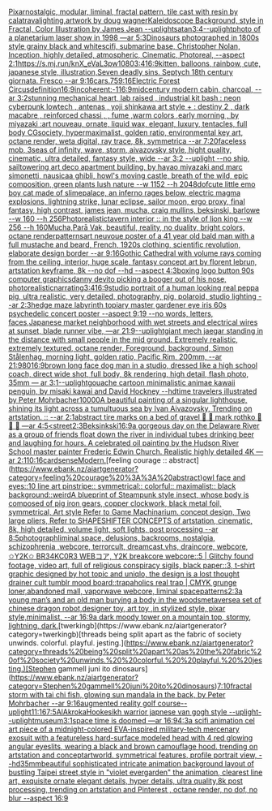 [Pixar](https://www.ebank.nz/aiartgenerator?category=Pixar)[nostalgic, modular, liminal, fractal pattern, tile cast with resin by calatrava](https://www.ebank.nz/aiartgenerator?category=nostalgic%2C%20modular%2C%20liminal%2C%20fractal%20pattern%2C%20tile%20cast%20with%20resin%20by%20calatrava)[lighting,](https://www.ebank.nz/aiartgenerator?category=lighting%2C)[artwork by doug wagner](https://www.ebank.nz/aiartgenerator?category=artwork%20by%20doug%20wagner)[Kaleidoscope Background, style in Fractal, Color Illustration by James Jean --uplight](https://www.ebank.nz/aiartgenerator?category=Kaleidoscope%20Background%2C%20style%20in%20Fractal%2C%20Color%20Illustration%20by%20James%20Jean%20--uplight)[satan](https://www.ebank.nz/aiartgenerator?category=satan)[3:4](https://www.ebank.nz/aiartgenerator?category=3%3A4)[--uplight](https://www.ebank.nz/aiartgenerator?category=--uplight)[photo of a planetarium laser show in 1998 —ar 5:3](https://www.ebank.nz/aiartgenerator?category=photo%20of%20a%20planetarium%20laser%20show%20in%201998%20%E2%80%94ar%205%3A3)[Dinosaurs photographed in 1800s style grainy black and white](https://www.ebank.nz/aiartgenerator?category=Dinosaurs%20photographed%20in%201800s%20style%20grainy%20black%20and%20white)[scifi, submarine base, Christopher Nolan,  Inception, highly detailed, atmospheric, Cinematic, Photoreal, --aspect 2:1](https://www.ebank.nz/aiartgenerator?category=scifi%2C%20submarine%20base%2C%20Christopher%20Nolan%2C%20%20Inception%2C%20highly%20detailed%2C%20atmospheric%2C%20Cinematic%2C%20Photoreal%2C%20--aspect%202%3A1)[<https://s.mj.run/knX_eVaL3pw>](https://www.ebank.nz/aiartgenerator?category=%3Chttps%3A//s.mj.run/knX_eVaL3pw%3E)[1080](https://www.ebank.nz/aiartgenerator?category=1080)[3:4](https://www.ebank.nz/aiartgenerator?category=3%3A4)[16:9](https://www.ebank.nz/aiartgenerator?category=16%3A9)[kitten, balloons, rainbow, cute, japanese style, illustration,](https://www.ebank.nz/aiartgenerator?category=kitten%2C%20balloons%2C%20rainbow%2C%20cute%2C%20japanese%20style%2C%20illustration%2C)[Seven deadly sins. Septych 18th century giornata. Fresco --ar 9:16](https://www.ebank.nz/aiartgenerator?category=Seven%20deadly%20sins.%20Septych%2018th%20century%20giornata.%20Fresco%20--ar%209%3A16)[cars](https://www.ebank.nz/aiartgenerator?category=cars)[.75](https://www.ebank.nz/aiartgenerator?category=.75)[9:16](https://www.ebank.nz/aiartgenerator?category=9%3A16)[Electric Forest Circus](https://www.ebank.nz/aiartgenerator?category=Electric%20Forest%20Circus)[definition](https://www.ebank.nz/aiartgenerator?category=definition)[16:9](https://www.ebank.nz/aiartgenerator?category=16%3A9)[incoherent:-1](https://www.ebank.nz/aiartgenerator?category=incoherent%3A-1)[16:9](https://www.ebank.nz/aiartgenerator?category=16%3A9)[midcentury modern cabin, charcoal, --ar 3:2](https://www.ebank.nz/aiartgenerator?category=midcentury%20modern%20cabin%2C%20charcoal%2C%20--ar%203%3A2)[stunning  mechanical heart, lab raised ,  industrial kit bash : neon cyberpunk lowtech  , antenas ,  yoji shinkawa art style +   : destiny 2 , dark macabre  , reinforced chassi ,   , fume ,warm colors ,early morning  , by miyazaki :art nouveau, ornate, liquid wax, elegant, luxury, tentacles, full body CGsociety, hypermaximalist, golden ratio, environmental key art, octane render, weta digital, ray trace, 8k, symmetrica --ar 7:20](https://www.ebank.nz/aiartgenerator?category=stunning%20%20mechanical%20heart%2C%20lab%20raised%20%2C%20%20industrial%20kit%20bash%20%3A%20neon%20cyberpunk%20lowtech%20%20%2C%20antenas%20%2C%20%20yoji%20shinkawa%20art%20style%20%2B%20%20%20%3A%20destiny%202%20%2C%20dark%20macabre%20%20%2C%20reinforced%20chassi%20%2C%20%20%20%2C%20fume%20%2Cwarm%20colors%20%2Cearly%20morning%20%20%2C%20by%20miyazaki%20%3Aart%20nouveau%2C%20ornate%2C%20liquid%20wax%2C%20elegant%2C%20luxury%2C%20tentacles%2C%20full%20body%20CGsociety%2C%20hypermaximalist%2C%20golden%20ratio%2C%20environmental%20key%20art%2C%20octane%20render%2C%20weta%20digital%2C%20ray%20trace%2C%208k%2C%20symmetrica%20--ar%207%3A20)[faceless mob, 3](https://www.ebank.nz/aiartgenerator?category=faceless%20mob%2C%203)[seas of infinity, wave, storm, aivazovsky style, hight quality, cinematic, ultra detailed, fantasy style, wide --ar 3:2 --uplight --no ship, sail](https://www.ebank.nz/aiartgenerator?category=seas%20of%20infinity%2C%20wave%2C%20storm%2C%20aivazovsky%20style%2C%20hight%20quality%2C%20cinematic%2C%20ultra%20detailed%2C%20fantasy%20style%2C%20wide%20--ar%203%3A2%20--uplight%20--no%20ship%2C%20sail)[towering art deco apartment building, by hayao miyazaki and marc simonetti, nausicaa ghibli, howl's moving castle, breath of the wild, epic composition, green plants lush nature --w 1152 --h 2048](https://www.ebank.nz/aiartgenerator?category=towering%20art%20deco%20apartment%20building%2C%20by%20hayao%20miyazaki%20and%20marc%20simonetti%2C%20nausicaa%20ghibli%2C%20howl%27s%20moving%20castle%2C%20breath%20of%20the%20wild%2C%20epic%20composition%2C%20green%20plants%20lush%20nature%20--w%201152%20--h%202048)[dof](https://www.ebank.nz/aiartgenerator?category=dof)[cute little emo boy cat made of slime](https://www.ebank.nz/aiartgenerator?category=cute%20little%20emo%20boy%20cat%20made%20of%20slime)[palace, an inferno rages below, electric magma explosions, lightning strike, lunar eclipse, sailor moon, ergo proxy, final fantasy, high contrast, james jean, mucha, craig mullins, beksinski, barlowe --w 160 --h 256](https://www.ebank.nz/aiartgenerator?category=palace%2C%20an%20inferno%20rages%20below%2C%20electric%20magma%20explosions%2C%20lightning%20strike%2C%20lunar%20eclipse%2C%20sailor%20moon%2C%20ergo%20proxy%2C%20final%20fantasy%2C%20high%20contrast%2C%20james%20jean%2C%20mucha%2C%20craig%20mullins%2C%20beksinski%2C%20barlowe%20--w%20160%20--h%20256)[Photorealistic](https://www.ebank.nz/aiartgenerator?category=Photorealistic)[tavern interior :: in the style of lion king --w 256 --h 160](https://www.ebank.nz/aiartgenerator?category=tavern%20interior%20%3A%3A%20in%20the%20style%20of%20lion%20king%20--w%20256%20--h%20160)[Mucha,](https://www.ebank.nz/aiartgenerator?category=Mucha%2C)[Parā Vak, beautiful, reality, no duality, bright colors, octane render](https://www.ebank.nz/aiartgenerator?category=Par%C4%81%20Vak%2C%20beautiful%2C%20reality%2C%20no%20duality%2C%20bright%20colors%2C%20octane%20render)[patterns](https://www.ebank.nz/aiartgenerator?category=patterns)[art neuvoue poster of a 41 year old bald man with a full mustache and beard, French, 1920s clothing, scientific revolution, elaborate design border --ar 9:16](https://www.ebank.nz/aiartgenerator?category=art%20neuvoue%20poster%20of%20a%2041%20year%20old%20bald%20man%20with%20a%20full%20mustache%20and%20beard%2C%20French%2C%201920s%20clothing%2C%20scientific%20revolution%2C%20elaborate%20design%20border%20--ar%209%3A16)[Gothic Cathedral  with volume rays coming from the ceiling, interior, huge scale, fantasy concept art by florent lebrun, artstation keyframe, 8k --no dof --hd --aspect 4:3](https://www.ebank.nz/aiartgenerator?category=Gothic%20Cathedral%20%20with%20volume%20rays%20coming%20from%20the%20ceiling%2C%20interior%2C%20huge%20scale%2C%20fantasy%20concept%20art%20by%20florent%20lebrun%2C%20artstation%20keyframe%2C%208k%20--no%20dof%20--hd%20--aspect%204%3A3)[boxing logo button 90s computer graphics](https://www.ebank.nz/aiartgenerator?category=boxing%20logo%20button%2090s%20computer%20graphics)[danny devito picking a booger out of his nose, photorealistic](https://www.ebank.nz/aiartgenerator?category=danny%20devito%20picking%20a%20booger%20out%20of%20his%20nose%2C%20photorealistic)[narrating](https://www.ebank.nz/aiartgenerator?category=narrating)[3:4](https://www.ebank.nz/aiartgenerator?category=3%3A4)[16:9](https://www.ebank.nz/aiartgenerator?category=16%3A9)[studio portrait of a human looking real peppa pig, ultra realistic, very detailed, photography, pig, polaroid, studio lighting --ar 2:3](https://www.ebank.nz/aiartgenerator?category=studio%20portrait%20of%20a%20human%20looking%20real%20peppa%20pig%2C%20ultra%20realistic%2C%20very%20detailed%2C%20photography%2C%20pig%2C%20polaroid%2C%20studio%20lighting%20--ar%202%3A3)[hedge maze labyrinth topiary master gardener eye iris 60s psychedelic concert poster --aspect 9:19 --no words, letters, faces,](https://www.ebank.nz/aiartgenerator?category=hedge%20maze%20labyrinth%20topiary%20master%20gardener%20eye%20iris%2060s%20psychedelic%20concert%20poster%20--aspect%209%3A19%20--no%20words%2C%20letters%2C%20faces%2C)[Japanese market neighborhood with wet streets and electrical wires at sunset, blade runner vibe, —ar 21:9](https://www.ebank.nz/aiartgenerator?category=Japanese%20market%20neighborhood%20with%20wet%20streets%20and%20electrical%20wires%20at%20sunset%2C%20blade%20runner%20vibe%2C%20%E2%80%94ar%2021%3A9)[--uplight](https://www.ebank.nz/aiartgenerator?category=--uplight)[giant mech jaegar standing in the distance with small people in the mid ground. Extremely realistic, extremely textured, octane render, Foreground, background, Simon Stålenhag, morning light, golden ratio, Pacific Rim, 200mm, --ar 21:9](https://www.ebank.nz/aiartgenerator?category=giant%20mech%20jaegar%20standing%20in%20the%20distance%20with%20small%20people%20in%20the%20mid%20ground.%20Extremely%20realistic%2C%20extremely%20textured%2C%20octane%20render%2C%20Foreground%2C%20background%2C%20Simon%20St%C3%A5lenhag%2C%20morning%20light%2C%20golden%20ratio%2C%20Pacific%20Rim%2C%20200mm%2C%20--ar%2021%3A9)[80](https://www.ebank.nz/aiartgenerator?category=80)[16:9](https://www.ebank.nz/aiartgenerator?category=16%3A9)[brown long face dog man in a studio, dressed like a high school coach, direct wide shot, full body, 8k rendering, high detail, flash photo, 35mm — ar 3:1](https://www.ebank.nz/aiartgenerator?category=brown%20long%20face%20dog%20man%20in%20a%20studio%2C%20dressed%20like%20a%20high%20school%20coach%2C%20direct%20wide%20shot%2C%20full%20body%2C%208k%20rendering%2C%20high%20detail%2C%20flash%20photo%2C%2035mm%20%E2%80%94%20ar%203%3A1)[--uplight](https://www.ebank.nz/aiartgenerator?category=--uplight)[gouache cartoon minimalistic animae kawaii penguin, by misaki kawai and David Hockney --hd](https://www.ebank.nz/aiartgenerator?category=gouache%20cartoon%20minimalistic%20animae%20kawaii%20penguin%2C%20by%20misaki%20kawai%20and%20David%20Hockney%20--hd)[time travelers illustrated by Peter Mohrbacher](https://www.ebank.nz/aiartgenerator?category=time%20travelers%20illustrated%20by%20Peter%20Mohrbacher)[10000](https://www.ebank.nz/aiartgenerator?category=10000)[A beautiful painting of a singular lighthouse, shining its light across a tumultuous sea by Ivan Aivazovsky, Trending on artstation. :: --ar 2:1](https://www.ebank.nz/aiartgenerator?category=A%20beautiful%20painting%20of%20a%20singular%20lighthouse%2C%20shining%20its%20light%20across%20a%20tumultuous%20sea%20by%20Ivan%20Aivazovsky%2C%20Trending%20on%20artstation.%20%3A%3A%20--ar%202%3A1)[abstract tire marks on a bed of gravel 🛞 🛞 mark rothko 🛞 🛞 🎨 —ar 4:5](https://www.ebank.nz/aiartgenerator?category=abstract%20tire%20marks%20on%20a%20bed%20of%20gravel%20%F0%9F%9B%9E%20%F0%9F%9B%9E%20mark%20rothko%20%F0%9F%9B%9E%20%F0%9F%9B%9E%20%F0%9F%8E%A8%20%E2%80%94ar%204%3A5)[<street](https://www.ebank.nz/aiartgenerator?category=%3Cstreet)[2:3](https://www.ebank.nz/aiartgenerator?category=2%3A3)[Beksinkski](https://www.ebank.nz/aiartgenerator?category=Beksinkski)[16:9](https://www.ebank.nz/aiartgenerator?category=16%3A9)[a gorgeous day on the Delaware River as a group of friends float down the river in individual tubes drinking beer and laughing for hours. A celebrated oil painting by the Hudson River School master painter Frederic Edwin Church. Realistic highly detailed 4K —ar 2:1](https://www.ebank.nz/aiartgenerator?category=a%20gorgeous%20day%20on%20the%20Delaware%20River%20as%20a%20group%20of%20friends%20float%20down%20the%20river%20in%20individual%20tubes%20drinking%20beer%20and%20laughing%20for%20hours.%20A%20celebrated%20oil%20painting%20by%20the%20Hudson%20River%20School%20master%20painter%20Frederic%20Edwin%20Church.%20Realistic%20highly%20detailed%204K%20%E2%80%94ar%202%3A1)[10:16](https://www.ebank.nz/aiartgenerator?category=10%3A16)[card](https://www.ebank.nz/aiartgenerator?category=card)[sense](https://www.ebank.nz/aiartgenerator?category=sense)[Modern.](https://www.ebank.nz/aiartgenerator?category=Modern.)[feeling courage :: abstract](https://www.ebank.nz/aiartgenerator?category=feeling%20courage%20%3A%3A%20abstract)[owl face and eyes::10 line art pinstripe:: symmetrical:: colorful::  maximalist:: black background::](https://www.ebank.nz/aiartgenerator?category=owl%20face%20and%20eyes%3A%3A10%20line%20art%20pinstripe%3A%3A%20symmetrical%3A%3A%20colorful%3A%3A%20%20maximalist%3A%3A%20black%20background%3A%3A)[weird](https://www.ebank.nz/aiartgenerator?category=weird)[A blueprint of Steampunk style insect,   whose body is composed of pig iron gears, copper clockwork, black metal foil, symmetrical, Art style Refer to Game Machinarium.  concept design, Two large pliers, Refer to SHAPESHIFTER CONCEPTS  of artstation, cinematic,  8k, high detailed,  volume light,  soft lights,  post processing    --ar 8:5](https://www.ebank.nz/aiartgenerator?category=A%20blueprint%20of%20Steampunk%20style%20insect%2C%20%20%20whose%20body%20is%20composed%20of%20pig%20iron%20gears%2C%20copper%20clockwork%2C%20black%20metal%20foil%2C%20symmetrical%2C%20Art%20style%20Refer%20to%20Game%20Machinarium.%20%20concept%20design%2C%20Two%20large%20pliers%2C%20Refer%20to%20SHAPESHIFTER%20CONCEPTS%20%20of%20artstation%2C%20cinematic%2C%20%208k%2C%20high%20detailed%2C%20%20volume%20light%2C%20%20soft%20lights%2C%20%20post%20processing%20%20%20%20--ar%208%3A5)[photograph](https://www.ebank.nz/aiartgenerator?category=photograph)[liminal space, delusions, backrooms, nostalgia, schizophrenia ,webcore, terrorcult, dreamcast,vhs, draincore, webcore, ✩Y2K✩ BR34KC0R3 WEBコア, Y2K breakcore webcore::5 | Glitchy found footage, video art, full of religious conspiracy sigils, black paper::3, t-shirt graphic designed by hot topic and uniqlo, the design is a lost thought drainer cult tumblr mood board::trapaholics real trap | CMYK grunge loner,abandoned mall, vaporwave webcore, liminal space](https://www.ebank.nz/aiartgenerator?category=liminal%20space%2C%20delusions%2C%20backrooms%2C%20nostalgia%2C%20schizophrenia%20%2Cwebcore%2C%20terrorcult%2C%20dreamcast%2Cvhs%2C%20draincore%2C%20webcore%2C%20%E2%9C%A9Y2K%E2%9C%A9%20BR34KC0R3%20WEB%E3%82%B3%E3%82%A2%2C%20Y2K%20breakcore%20webcore%3A%3A5%20%7C%20Glitchy%20found%20footage%2C%20video%20art%2C%20full%20of%20religious%20conspiracy%20sigils%2C%20black%20paper%3A%3A3%2C%20t-shirt%20graphic%20designed%20by%20hot%20topic%20and%20uniqlo%2C%20the%20design%20is%20a%20lost%20thought%20drainer%20cult%20tumblr%20mood%20board%3A%3Atrapaholics%20real%20trap%20%7C%20CMYK%20grunge%20loner%2Cabandoned%20mall%2C%20vaporwave%20webcore%2C%20liminal%20space)[patterns](https://www.ebank.nz/aiartgenerator?category=patterns)[2:3](https://www.ebank.nz/aiartgenerator?category=2%3A3)[a young man’s and an old man burying a body in the woods](https://www.ebank.nz/aiartgenerator?category=a%20young%20man%E2%80%99s%20and%20an%20old%20man%20burying%20a%20body%20in%20the%20woods)[metaverse](https://www.ebank.nz/aiartgenerator?category=metaverse)[a set of chinese dragon robot,designer toy, art toy ,in stylized style, pixar style,minimalist, --ar 16:9](https://www.ebank.nz/aiartgenerator?category=a%20set%20of%20chinese%20dragon%20robot%2Cdesigner%20toy%2C%20art%20toy%20%2Cin%20stylized%20style%2C%20pixar%20style%2Cminimalist%2C%20--ar%2016%3A9)[a dark moody tower on a mountain top, stormy, lightning, dark.](https://www.ebank.nz/aiartgenerator?category=a%20dark%20moody%20tower%20on%20a%20mountain%20top%2C%20stormy%2C%20lightning%2C%20dark.)[twerkingb](https://www.ebank.nz/aiartgenerator?category=twerkingb)[threads being split apart as the fabric of society unwinds.  colorful.  playful.  jesting.](https://www.ebank.nz/aiartgenerator?category=threads%20being%20split%20apart%20as%20the%20fabric%20of%20society%20unwinds.%20%20colorful.%20%20playful.%20%20jesting.)[Stephen gammell juni ito dinosaurs](https://www.ebank.nz/aiartgenerator?category=Stephen%20gammell%20juni%20ito%20dinosaurs)[7:10](https://www.ebank.nz/aiartgenerator?category=7%3A10)[fractal storm with tai chi fish, glowing sun mandala in the back, by Peter Mohrbacher  --ar 9:16](https://www.ebank.nz/aiartgenerator?category=fractal%20storm%20with%20tai%20chi%20fish%2C%20glowing%20sun%20mandala%20in%20the%20back%2C%20by%20Peter%20Mohrbacher%20%20--ar%209%3A16)[augmented reality golf course](https://www.ebank.nz/aiartgenerator?category=augmented%20reality%20golf%20course)[--uplight](https://www.ebank.nz/aiartgenerator?category=--uplight)[11:16](https://www.ebank.nz/aiartgenerator?category=11%3A16)[7:5](https://www.ebank.nz/aiartgenerator?category=7%3A5)[AlAkroka](https://www.ebank.nz/aiartgenerator?category=AlAkroka)[Hooke](https://www.ebank.nz/aiartgenerator?category=Hooke)[sikh warrior japnese van gogh style --uplight](https://www.ebank.nz/aiartgenerator?category=sikh%20warrior%20japnese%20van%20gogh%20style%20--uplight)[--uplight](https://www.ebank.nz/aiartgenerator?category=--uplight)[museum](https://www.ebank.nz/aiartgenerator?category=museum)[3:1](https://www.ebank.nz/aiartgenerator?category=3%3A1)[space time is doomed —ar 16:9](https://www.ebank.nz/aiartgenerator?category=space%20time%20is%20doomed%20%E2%80%94ar%2016%3A9)[4:3](https://www.ebank.nz/aiartgenerator?category=4%3A3)[a scifi animation cel art piece of a midnight-colored EVA-inspired military-tech mercenary exosuit with a featureless hard-surface modeled head with 4 red glowing angular eyeslits, wearing a black and brown camouflage hood. trending on artstation and conceptartworld. symmetrical features, profile portrait view,   --hd](https://www.ebank.nz/aiartgenerator?category=a%20scifi%20animation%20cel%20art%20piece%20of%20a%20midnight-colored%20EVA-inspired%20military-tech%20mercenary%20exosuit%20with%20a%20featureless%20hard-surface%20modeled%20head%20with%204%20red%20glowing%20angular%20eyeslits%2C%20wearing%20a%20black%20and%20brown%20camouflage%20hood.%20trending%20on%20artstation%20and%20conceptartworld.%20symmetrical%20features%2C%20profile%20portrait%20view%2C%20%20%20--hd)[35mm](https://www.ebank.nz/aiartgenerator?category=35mm)[beautiful sophisticated intricate animation background layout of bustling Taipei street,style in "violet evergarden" the animation, clearest line art, exquisite ornate elegant details, hyper details, ultra quality,8k post processing, trending on artstation and Pinterest , octane render, no dof, no blur --aspect 16:9](https://www.ebank.nz/aiartgenerator?category=beautiful%20sophisticated%20intricate%20animation%20background%20layout%20of%20bustling%20Taipei%20street%2Cstyle%20in%20%22violet%20evergarden%22%20the%20animation%2C%20clearest%20line%20art%2C%20exquisite%20ornate%20elegant%20details%2C%20hyper%20details%2C%20ultra%20quality%2C8k%20post%20processing%2C%20trending%20on%20artstation%20and%20Pinterest%20%2C%20octane%20render%2C%20no%20dof%2C%20no%20blur%20--aspect%2016%3A9)